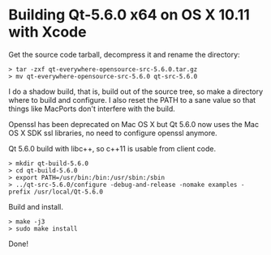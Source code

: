 
Building Qt-5.6.0 x64 on OS X 10.11 with Xcode
==============================================

Get the source code tarball, decompress it and rename the directory:

    > tar -zxf qt-everywhere-opensource-src-5.6.0.tar.gz
    > mv qt-everywhere-opensource-src-5.6.0 qt-src-5.6.0

I do a shadow build, that is, build out of the source tree, so make a
directory where to build and configure. I also reset the PATH
to a sane value so that things like MacPorts don't interfere with the
build.

Openssl has been deprecated on Mac OS X but Qt 5.6.0 now uses the
Mac OS X SDK ssl libraries, no need to configure openssl anymore.

Qt 5.6.0 build with libc++, so c++11 is usable from client code.

    > mkdir qt-build-5.6.0
    > cd qt-build-5.6.0
    > export PATH=/usr/bin:/bin:/usr/sbin:/sbin
    > ../qt-src-5.6.0/configure -debug-and-release -nomake examples -prefix /usr/local/Qt-5.6.0

Build and install.

    > make -j3
    > sudo make install

Done!
